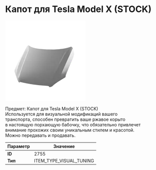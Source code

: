 # Капот для Tesla Model X (STOCK)

![Item Image](../img/2755.webp?raw=true)

Предмет: Капот для Tesla Model X (STOCK)<br>Используется для визуальной модификаций вашего<br>транспорта, способен превратить ваше ржавое корыто<br>в настоящую порхающую бабочку, что обязательно привлечет<br>внимание прохожих своим уникальным стилем и красотой.<br>Можно передавать и продавать.


| Параметр | Значение |
|----------|----------|
| **ID** | 2755 |
| **Тип** | ITEM_TYPE_VISUAL_TUNING |

